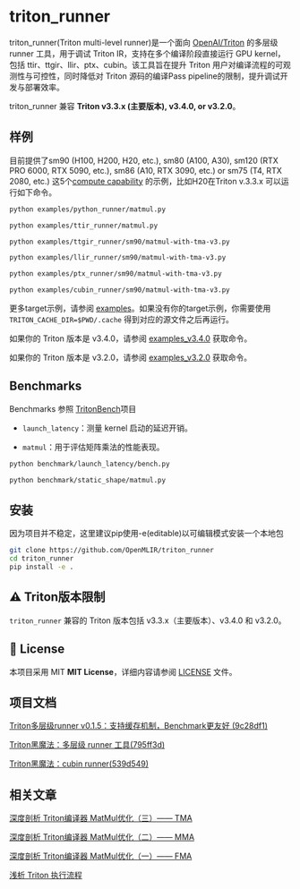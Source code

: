 # triton_runner

triton_runner(Triton multi-level runner)是一个面向 [OpenAI/Triton](https://github.com/triton-lang/triton) 的多层级 runner 工具，用于调试 Triton IR，支持在多个编译阶段直接运行 GPU kernel，包括 ttir、ttgir、llir、ptx、cubin。该工具旨在提升 Triton 用户对编译流程的可观测性与可控性，同时降低对 Triton 源码的编译Pass pipeline的限制，提升调试开发与部署效率。

triton_runner 兼容 **Triton v3.3.x (主要版本), v3.4.0, or v3.2.0**。

## 样例

目前提供了sm90 (H100, H200, H20, etc.), sm80 (A100, A30), sm120 (RTX PRO 6000, RTX 5090, etc.), sm86 (A10, RTX 3090, etc.) or sm75 (T4, RTX 2080, etc.) 这5个[compute capability](https://developer.nvidia.com/cuda-gpus) 的示例，比如H20在Triton v.3.3.x 可以运行如下命令。

```bash
python examples/python_runner/matmul.py

python examples/ttir_runner/matmul.py

python examples/ttgir_runner/sm90/matmul-with-tma-v3.py

python examples/llir_runner/sm90/matmul-with-tma-v3.py

python examples/ptx_runner/sm90/matmul-with-tma-v3.py

python examples/cubin_runner/sm90/matmul-with-tma-v3.py
```

更多target示例，请参阅 [examples](./doc/examples.md)。如果没有你的target示例，你需要使用`TRITON_CACHE_DIR=$PWD/.cache` 得到对应的源文件之后再运行。

如果你的 Triton 版本是 v3.4.0，请参阅 [examples_v3.4.0](./doc/examples_v3.4.0.md) 获取命令。

如果你的 Triton 版本是 v3.2.0，请参阅 [examples_v3.2.0](./doc/examples_v3.2.0.md) 获取命令。

## Benchmarks

Benchmarks 参照 [TritonBench](https://github.com/pytorch-labs/tritonbench)项目

  - `launch_latency`：测量 kernel 启动的延迟开销。

  - `matmul`：用于评估矩阵乘法的性能表现。

```bash
python benchmark/launch_latency/bench.py

python benchmark/static_shape/matmul.py
```

## 安装

因为项目并不稳定，这里建议pip使用-e(editable)以可编辑模式安装一个本地包

```bash
git clone https://github.com/OpenMLIR/triton_runner
cd triton_runner
pip install -e .
```

## ⚠️ Triton版本限制

`triton_runner` 兼容的 Triton 版本包括 v3.3.x（主要版本）、v3.4.0 和 v3.2.0。

## 📄 License

本项目采用 MIT **MIT License**，详细内容请参阅 [LICENSE](./LICENSE) 文件。

## 项目文档

[Triton多层级runner v0.1.5：支持缓存机制，Benchmark更友好 (9c28df1)](https://zhuanlan.zhihu.com/p/1931261279072396108)

[Triton黑魔法：多层级 runner 工具(795ff3d)](https://zhuanlan.zhihu.com/p/1927486699484717368)

[Triton黑魔法：cubin runner(539d549)](https://zhuanlan.zhihu.com/p/1925826891702576935)

## 相关文章

[深度剖析 Triton编译器 MatMul优化（三）—— TMA](https://zhuanlan.zhihu.com/p/1924011555437155686)

[深度剖析 Triton编译器 MatMul优化（二）—— MMA](https://zhuanlan.zhihu.com/p/1922921325296615496)

[深度剖析 Triton编译器 MatMul优化（一）—— FMA](https://zhuanlan.zhihu.com/p/1922542705797465957)

[浅析 Triton 执行流程](https://zhuanlan.zhihu.com/p/712640431)
